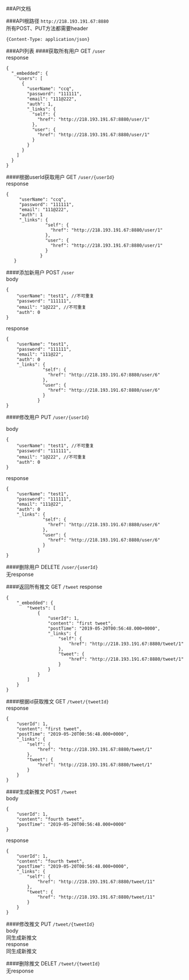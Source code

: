 ##API文档

###API根路径
`http://218.193.191.67:8880`  
所有POST、PUT方法都需要header  
```
{Content-Type: application/json}
``` 


###API列表
####获取所有用户 GET
`/user`  
response  
```
{
  "_embedded": {
    "users": [
      {
        "userName": "ccq",
        "password": "111111",
        "email": "111@222",
        "auth": 1,
        "_links": {
          "self": {
            "href": "http://218.193.191.67:8880/user/1"
          },
          "user": {
            "href": "http://218.193.191.67:8880/user/1"
          }
        }
      }
    ]
  }
}
```

####根据userId获取用户 GET
`/user/{userId}`  
response
```
{
     "userName": "ccq",
     "password": "111111",
     "email": "111@222",
     "auth": 1
     "_links": {
               "self": {
                 "href": "http://218.193.191.67:8880/user/1"
               },
               "user": {
                 "href": "http://218.193.191.67:8880/user/1"
               }
             }
   }
```

####添加新用户 POST
`/user`  
body

```
{
    "userName": "test1", //不可重复
    "password": "111111",
    "email": "1@222", //不可重复
    "auth": 0
}
```
response
```
{
    "userName": "test1",
    "password": "111111",
    "email": "111@22",
    "auth": 0
    "_links": {
              "self": {
                "href": "http://218.193.191.67:8880/user/6"
              },
              "user": {
                "href": "http://218.193.191.67:8880/user/6"
              }
            }
}
```

####修改用户 PUT
`/user/{userId}`  

body
```
{
    "userName": "test1", //不可重复
    "password": "111111",
    "email": "1@222", //不可重复
    "auth": 0
}
```
response
```
{
    "userName": "test1",
    "password": "111111",
    "email": "111@22",
    "auth": 0
    "_links": {
              "self": {
                "href": "http://218.193.191.67:8880/user/6"
              },
              "user": {
                "href": "http://218.193.191.67:8880/user/6"
              }
            }
}
```

####删除用户 DELETE
`/user/{userId}`  
无response  

####返回所有推文 GET
`/tweet`
response
```
{
    "_embedded": {
        "tweets": [
            {
                "userId": 1,
                "content": "first tweet",
                "postTime": "2019-05-20T00:56:48.000+0000",
                "_links": {
                    "self": {
                        "href": "http://218.193.191.67:8880/tweet/1"
                    },
                    "tweet": {
                        "href": "http://218.193.191.67:8880/tweet/1"
                    }
                }
            }
        ]
    }
}
```

####根据id获取推文 GET
`/tweet/{tweetId}`  
response
```
{
    "userId": 1,
    "content": "first tweet",
    "postTime": "2019-05-20T00:56:48.000+0000",
    "_links": {
        "self": {
            "href": "http://218.193.191.67:8880/tweet/1"
        },
        "tweet": {
            "href": "http://218.193.191.67:8880/tweet/1"
        }
    }
}
```

####生成新推文 POST
`/tweet`  
body
```
{
    "userId": 1,
    "content": "fourth tweet",
    "postTime": "2019-05-20T00:56:48.000+0000"
}
```
response
```
{
    "userId": 1,
    "content": "fourth tweet",
    "postTime": "2019-05-20T00:56:48.000+0000",
    "_links": {
        "self": {
            "href": "http://218.193.191.67:8880/tweet/11"
        },
        "tweet": {
            "href": "http://218.193.191.67:8880/tweet/11"
        }
    }
}
```

####修改推文 PUT
`/tweet/{tweetId}`  
body  
同生成新推文  
response  
同生成新推文

####删除推文 DELET
`/tweet/{tweetId}`   
无response

